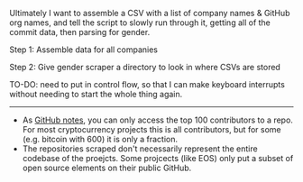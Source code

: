 Ultimately I want to assemble a CSV with a list of company names & GitHub org names, and tell the script to slowly run through it, getting all of the commit data, then parsing for gender.

Step 1: Assemble data for all companies

Step 2: Give gender scraper a directory to look in where CSVs are stored


TO-DO: need to put in control flow, so that I can make keyboard interrupts without needing to start the whole thing again.

---

* As [GitHub notes](https://help.github.com/en/articles/viewing-contribution-activity-in-a-repository), you can only access the top 100 contributors to a repo. For most cryptocurrency projects this is all contributors, but for some (e.g. bitcoin with 600) it is only a fraction.
* The repositories scraped don't necessarily represent the entire codebase of the proejcts. Some projcects (like EOS) only put a subset of open source elements on their public GitHub.